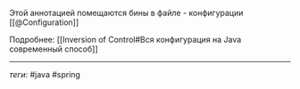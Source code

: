 Этой аннотацией помещаются бины в файле - конфигурации [[@Configuration]]

Подробнее:
[[Inversion of Control#Вся конфигурация на Java современный способ]]

---
*теги:* #java  #spring 